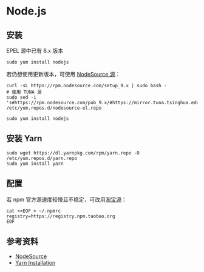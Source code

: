 # Node.js

## 安装

EPEL 源中已有 6.x 版本

```
sudo yum install nodejs
```

若仍想使用更新版本，可使用 [NodeSource 源](https://github.com/nodesource/distributions)：

```
curl -sL https://rpm.nodesource.com/setup_9.x | sudo bash -
# 使用 TUNA 源
sudo sed -i 's#https://rpm.nodesource.com/pub_9.x/#https://mirror.tuna.tsinghua.edu.cn/nodesource/rpm_9.x/#g' /etc/yum.repos.d/nodesource-el.repo

sudo yum install nodejs
```

## 安装 Yarn

```
sudo wget https://dl.yarnpkg.com/rpm/yarn.repo -O /etc/yum.repos.d/yarn.repo
sudo yum install yarn
```

## 配置

若 npm 官方源速度较慢且不稳定，可改用[淘宝源](http://npm.taobao.org/)：

```
cat <<EOF > ~/.npmrc
registry=https://registry.npm.taobao.org
EOF
```

## 参考资料

* [NodeSource](https://nodesource.com/)
* [Yarn Installation](https://yarnpkg.com/en/docs/install)
